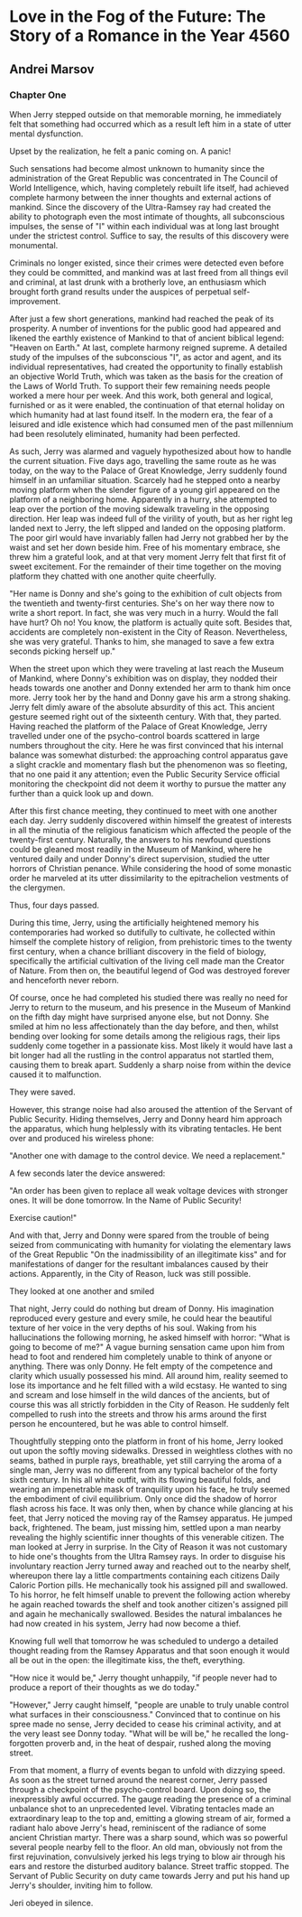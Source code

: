 # Love in the Fog of the Future: The Story of a Romance in the Year 4560

## Andrei Marsov

### Chapter One

When Jerry stepped outside on that memorable morning, he immediately felt that something had occurred which as a result left him in a state of utter mental dysfunction.

Upset by the realization, he felt a panic coming on. A panic!

Such sensations had become almost unknown to humanity since the administration of the Great Republic was concentrated in The Council of World Intelligence, which, having completely rebuilt life itself, had achieved complete harmony between the inner thoughts and external actions of mankind. Since the discovery of the Ultra-Ramsey ray had created the ability to photograph even the most intimate of thoughts, all subconscious impulses, the sense of "I" within each individual was at long last brought under the strictest control. Suffice to say, the results of this discovery were monumental.

Criminals no longer existed, since their crimes were detected even before they could be committed, and
mankind was at last freed from all things evil and criminal, at last drunk with a brotherly love, an enthusiasm which brought forth grand results under the auspices of perpetual self-improvement.

After just a few short generations, mankind had reached the peak of its prosperity. A number of inventions for the public good had appeared and likened the earthly existence of Mankind to that of ancient biblical legend: "Heaven on Earth." At last, complete harmony reigned supreme. A detailed study of the impulses of the subconscious "I", as actor and agent, and its individual representatives, had created the opportunity to finally establish an objective World Truth, which was taken as the basis for the creation of the Laws of World Truth. To support their few remaining needs people worked a mere hour per week. And this work, both general and logical, furnished or as it were enabled, the continuation of that eternal holiday on which humanity had at last found itself. In the modern era, the fear of a leisured and idle existence which had consumed men of the past millennium had been resolutely eliminated, humanity had been perfected.

As such, Jerry was alarmed and vaguely hypothesized about how to handle the current situation. Five days ago, travelling the same route as he was today, on the way to the Palace of Great Knowledge, Jerry suddenly found himself in an unfamiliar situation. Scarcely had he stepped onto a nearby moving platform when the slender figure of a young girl appeared on the platform of a neighboring home. Apparently in a hurry, she attempted to leap over the portion of the moving sidewalk traveling in the opposing direction. Her leap was indeed full of the virility of youth, but as her right leg landed next to Jerry, the left slipped and landed on the opposing platform. The poor girl would have invariably fallen had Jerry not grabbed her by the waist and set her down beside him. Free of his momentary embrace, she threw him a grateful look, and at that very moment Jerry felt that first fit of sweet excitement. For the remainder of their time together on the moving platform they chatted with one another quite cheerfully.

"Her name is Donny and she's going to the exhibition of cult objects from the twentieth and twenty-first centuries. She's on her way there now to write a short report. In fact, she was very much in a hurry. Would the fall have hurt? Oh no! You know, the platform is actually quite soft. Besides that, accidents are completely non-existent in the City of Reason. Nevertheless, she was very grateful. Thanks to him, she managed to save a few extra seconds picking herself up."

When the street upon which they were traveling at last reach the Museum of Mankind,
where Donny's exhibition was on display, they nodded their heads towards one another and Donny extended her arm to thank him once more. Jerry took her by the hand and Donny gave his arm a strong shaking. Jerry felt dimly aware of the absolute absurdity of this act. This ancient gesture seemed right out of the sixteenth century. With that, they parted. Having reached the platform of the Palace of Great Knowledge, Jerry travelled under one of the psycho-control boards scattered in
large numbers throughout the city. Here he was first convinced that his
internal balance was somewhat disturbed: the approaching control apparatus gave a slight crackle and momentary flash but the phenomenon was so fleeting, that no one paid it any attention; even the Public Security Service official monitoring the checkpoint did not deem it worthy to pursue the matter any further than a quick look up and down.

After this first chance meeting, they continued to meet with one another each day. Jerry suddenly discovered within himself the greatest of interests in all the minutia of the religious fanaticism which affected the people of the twenty-first century. Naturally, the answers to his newfound questions could be gleaned most readily in the Museum of Mankind, where he ventured
daily and under Donny's direct supervision, studied the utter horrors of Christian penance. While considering the hood of some monastic order he marveled at its utter dissimilarity to the epitrachelion vestments of the clergymen.

Thus, four days passed.

During this time, Jerry, using the artificially heightened memory his contemporaries had worked so dutifully to cultivate, he collected within himself the complete history of religion, from prehistoric times to the twenty first century, when a chance brilliant discovery in the field of biology, specifically the artificial cultivation of the living cell made man the Creator of Nature. From then on, the beautiful legend of God was destroyed forever and henceforth never reborn.

Of course, once he had completed his studied there was really no need for Jerry to return to the museum, and his presence in the Museum of Mankind on the fifth day might have surprised anyone else,
but not Donny. She smiled at him no less affectionately than the day before, and then, whilst bending over looking for some details among the religious rags, their lips suddenly come together in a passionate kiss. Most likely it would have last a bit longer had all the rustling in the control apparatus not startled them, causing them to break apart. Suddenly a sharp noise from within the device caused it to malfunction.

They were saved.

However, this strange noise had also aroused the attention of the Servant of Public Security. Hiding themselves, Jerry and Donny heard him approach the apparatus, which hung helplessly with its vibrating tentacles. He bent over and produced his wireless phone:

"Another one with damage to the control device. We need a replacement."

A few seconds later the device answered:

"An order has been given to replace all weak voltage devices with stronger ones. It will be done tomorrow. In the Name of Public Security!

Exercise caution!"

And with that, Jerry and Donny were spared from the trouble of being seized from communicating with humanity for violating the elementary laws of the Great Republic "On the inadmissibility of an illegitimate kiss" and for manifestations of danger for the resultant imbalances caused by their actions. Apparently, in the City of Reason, luck was still possible.

They looked at one another and smiled

That night, Jerry could do nothing but dream of Donny. His imagination reproduced every gesture and every smile, he could hear the beautiful texture of her voice in the very depths of his soul. Waking from his hallucinations the following morning, he asked himself with horror: "What is going to become of me?" A vague burning sensation came upon him from head to foot and rendered him completely unable to think of anyone or anything. There was only Donny. He felt empty of the competence and clarity which usually possessed his mind. All around him, reality seemed to lose its importance and he felt filled with a wild ecstasy. He wanted to sing and scream and lose himself in the wild dances of the ancients, but of course this was all strictly forbidden in the City of Reason. He suddenly felt compelled to rush into the streets and throw his arms around the first person he encountered, but he was able to control himself.

Thoughtfully stepping onto the platform in front of his home, Jerry looked out upon the softly
moving sidewalks. Dressed in weightless clothes with no seams, bathed in purple rays, breathable, yet still carrying the aroma of a single man, Jerry was no different from any typical bachelor of the forty sixth century. In his all white outfit, with its flowing beautiful folds, and wearing
an impenetrable mask of tranquility upon his face, he truly seemed the embodiment
of civil equilibrium. Only once did the shadow of horror flash across his
face. It was only then, when by chance while glancing at his feet, that Jerry noticed the moving ray of the Ramsey apparatus. He jumped back, frightened. The beam, just missing him, settled upon a man nearby revealing the highly scientific inner thoughts of this venerable citizen. The man looked at Jerry in surprise. In the City of Reason it was not customary to hide one's thoughts from the Ultra Ramsey
rays. In order to disguise his involuntary reaction Jerry turned away and reached out to the nearby shelf, whereupon there lay a little compartments containing each citizens Daily Caloric Portion pills. He mechanically took his assigned pill and swallowed. To his horror, he felt himself unable to prevent the following action whereby he again reached towards the shelf and took another citizen's assigned pill and again he mechanically swallowed. Besides the natural imbalances he had now created in his system, Jerry had now become a thief.

Knowing full well that tomorrow he was scheduled to undergo a detailed thought reading from the Ramsey Apparatus and that soon enough it would all be out in the open: the illegitimate kiss, the theft, everything.

"How nice it would be," Jerry thought unhappily, "if people never had to produce a report of their thoughts as we do today."

"However," Jerry caught himself, "people are unable to truly unable control what surfaces in their consciousness." Convinced that to continue on his spree made no sense, Jerry decided to cease his criminal activity, and at the very least see Donny today. "What will be will be," he recalled the long-forgotten proverb and, in the heat of despair, rushed along the moving street.

From that moment, a flurry of events began to unfold with dizzying speed. As soon as the street turned around the nearest corner, Jerry passed through a checkpoint of the psycho-control board. Upon doing so, the inexpressibly awful occurred. The gauge reading the presence of a criminal unbalance shot to an unprecedented level. Vibrating tentacles made an extraordinary leap to the top and, emitting a glowing stream of air, formed a radiant halo above Jerry's head, reminiscent of the radiance
of some ancient Christian martyr. There was a sharp sound, which was so powerful several people nearby fell to the floor. An old man, obviously not from the first rejuvination, convulsively jerked his legs trying to blow air through his ears and restore the disturbed auditory balance.
Street traffic stopped. The Servant of Public
Security on duty came towards Jerry and put his hand up Jerry's shoulder, inviting him to follow.

Jeri obeyed in silence.